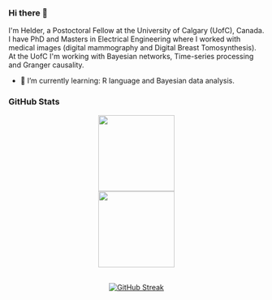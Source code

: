### Hi there 👋
I'm Helder, a Postoctoral Fellow at the University of Calgary (UofC), Canada. I have PhD and Masters in Electrical Engineering where I worked with medical images (digital mammography and Digital Breast Tomosynthesis). At the UofC I'm working with Bayesian networks, Time-series processing and Granger causality.

- 🌱 I’m currently learning: R language and Bayesian data analysis.


<!--
**helderc/helderc** is a ✨ _special_ ✨ repository because its `README.md` (this file) appears on your GitHub profile.

Here are some ideas to get you started:

- 🔭 I’m currently working on ...
- 👯 I’m looking to collaborate on ...
- 🤔 I’m looking for help with ...
- 💬 Ask me about ...
- 📫 How to reach me: ...
- 😄 Pronouns: ...
- ⚡ Fun fact: ...
-->

### GitHub Stats

<div class="row" align="center">
  <div class="column"><img src="https://github-readme-stats.vercel.app/api?username=helderc&show_icons=true&count_private=true&hide_border=true&theme=dark" align="center" height="150px"/></div>
  <div class="column"><img src="https://github-readme-stats.vercel.app/api/top-langs/?username=helderc&hide_border=true&layout=compact&theme=dark" align="center"  height="150px" /></div>
</div>

<br/>  

<div align="center">
  
[![GitHub Streak](https://github-readme-streak-stats.herokuapp.com/?user=helderc)](https://git.io/streak-stats)
  
</div>
